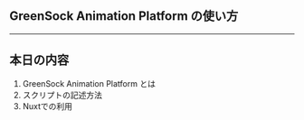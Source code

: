 ## **GreenSock Animation Platform の使い方**

---

## **本日の内容**

1. GreenSock Animation Platform とは
1. スクリプトの記述方法
1. Nuxtでの利用
